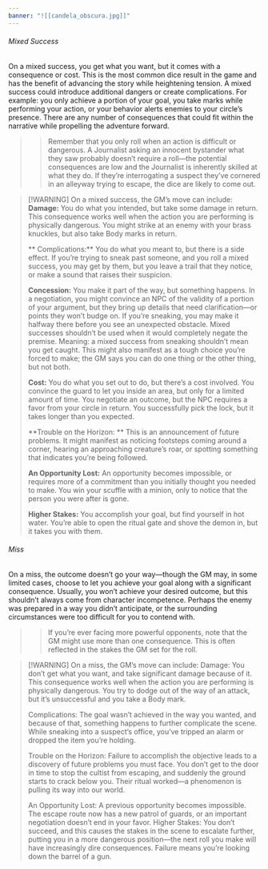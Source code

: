 ```yaml
---
banner: "![[candela_obscura.jpg]]"
---
```

 ###### Mixed Success
On a mixed success, you get what you want, but it comes with a consequence or cost. This is the most common dice result in the game and has the benefit of advancing the story while heightening tension. A mixed success could introduce additional dangers or create complications. For example: you only achieve a portion of your goal, you take marks while performing your action, or your behavior alerts enemies to your circle’s presence. There are any number of consequences that could fit within the narrative while propelling the adventure forward.

>>Remember that you only roll when an action is difficult or dangerous. A Journalist asking an innocent bystander what they saw probably doesn’t require a roll—the potential consequences are low and the Journalist is inherently skilled at what they do. If they’re interrogating a suspect they’ve cornered in an alleyway trying to escape, the dice are likely to come out.

> [!WARNING] On a mixed success, the GM’s move can include:
> **Damage:** You do what you intended, but take some damage in return. This consequence works well when the action you are performing is physically dangerous. You might strike at an enemy with your brass knuckles, but also take Body marks in return.
> 
>** Complications:** You do what you meant to, but there is a side effect. If you’re trying to sneak past someone, and you roll a mixed success, you may get by them, but you leave a trail that they notice, or make a sound that raises their suspicion.
>
> **Concession:** You make it part of the way, but something happens. In a negotiation, you might convince an NPC of the validity of a portion of your argument, but they bring up details that need clarification—or points they won’t budge on. If you’re sneaking, you may make it halfway there before you see an unexpected obstacle. Mixed successes shouldn’t be used when it would completely negate the premise. Meaning: a mixed success from sneaking shouldn’t mean you get caught. This might also manifest as a tough choice you’re forced to make; the GM says you can do one thing or the other thing, but not both.
>
> **Cost:** You do what you set out to do, but there’s a cost involved. You convince the guard to let you inside an area, but only for a limited amount of time. You negotiate an outcome, but the NPC requires a favor from your circle in return. You successfully pick the lock, but it takes longer than you expected.
>
> **Trouble on the Horizon: ** This is an announcement of future problems. It might manifest as noticing footsteps coming around a corner, hearing an approaching creature’s roar, or spotting something that indicates you’re being followed.
>
> **An Opportunity Lost:** An opportunity becomes impossible, or requires more of a commitment than you initially thought you needed to make. You win your scuffle with a minion, only to notice that the person you were after is gone.
>
> **Higher Stakes:** You accomplish your goal, but find yourself in hot water. You’re able to open the ritual gate and shove the demon in, but it takes you with them.


###### Miss
On a miss, the outcome doesn’t go your way—though the GM may, in some limited cases, choose to let you achieve your goal along with a significant consequence. Usually, you won’t achieve your desired outcome, but this shouldn’t always come from character incompetence. Perhaps the enemy was prepared in a way you didn’t anticipate, or the surrounding circumstances were too difficult for you to contend with.

>>If you’re ever facing more powerful opponents, note that the GM might use more than one consequence. This is often reflected in the stakes the GM set for the roll.


> [!WARNING] On a miss, the GM’s move can include:
> Damage: You don’t get what you want, and take significant damage because of it. This consequence works well when the action you are performing is physically dangerous. You try to dodge out of the way of an attack, but it’s unsuccessful and you take a Body mark.
>
> Complications: The goal wasn’t achieved in the way you wanted, and because of that, something happens to further complicate the scene. While sneaking into a suspect’s office, you’ve tripped an alarm or dropped the item you’re holding.
>
>Trouble on the Horizon: Failure to accomplish the objective leads to a discovery of future problems you must face. You don’t get to the door in time to stop the cultist from escaping, and suddenly the ground starts to crack below you. Their ritual worked—a phenomenon is pulling its way into our world.
>
>An Opportunity Lost: A previous opportunity becomes impossible. The escape route now has a new patrol of guards, or an important negotiation doesn’t end in your favor. Higher Stakes: You don’t succeed, and this causes the stakes in the scene to escalate further, putting you in a more dangerous position—the next roll you make will have increasingly dire consequences. Failure means you’re looking down the barrel of a gun.

